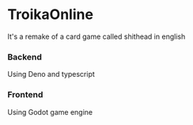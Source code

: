 # TroikaOnline

It's a remake of a card game called shithead in english

### Backend 

Using Deno and typescript


### Frontend 

Using Godot game engine